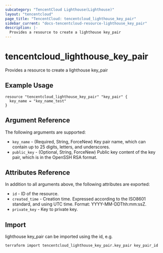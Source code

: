 ```yaml
---
subcategory: "TencentCloud Lighthouse(Lighthouse)"
layout: "tencentcloud"
page_title: "TencentCloud: tencentcloud_lighthouse_key_pair"
sidebar_current: "docs-tencentcloud-resource-lighthouse_key_pair"
description: |-
  Provides a resource to create a lighthouse key_pair
---
```


# tencentcloud_lighthouse_key_pair

Provides a resource to create a lighthouse key_pair

## Example Usage

```hcl
resource "tencentcloud_lighthouse_key_pair" "key_pair" {
  key_name = "key_name_test"
}
```

## Argument Reference

The following arguments are supported:

* `key_name` - (Required, String, ForceNew) Key pair name, which can contain up to 25 digits, letters, and underscores.
* `public_key` - (Optional, String, ForceNew) Public key content of the key pair, which is in the OpenSSH RSA format.

## Attributes Reference

In addition to all arguments above, the following attributes are exported:

* `id` - ID of the resource.
* `created_time` - Creation time. Expressed according to the ISO8601 standard, and using UTC time. Format: YYYY-MM-DDThh:mm:ssZ.
* `private_key` - Key to private key.


## Import

lighthouse key_pair can be imported using the id, e.g.

```
terraform import tencentcloud_lighthouse_key_pair.key_pair key_pair_id
```

